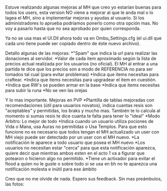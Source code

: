 Estuve realizando algunas mejoras al MH que creo yo estarían buenas para todos los users, esta version NO viene a mejorar al que le anda mal o lo lagea el MH, sino a implementar mejoras y ayudas al usuario. Si los administradores lo aprueba podríamos ponerlo como otra opción mas. No voy a pasarlo hasta que no sea aprobado por quien corresponda.

Ya no se usa mas el UI.Dll ahora todo va en Ombu_Settings.cfg (el ui.dll que cada uno tiene puede ser copiado dentro de éste nuevo archivo).

Detallo algunas de las mejoras:
*"Spam" que indica la url para realizar las donaciones al servidor.
*Valor de cada item aproximado según la lista de precios actual realizada por los usuarios (no oficial). El MH al entrar a una partida te dice que los precios son a modo de REFERENCIA no para ser tomados tal cual (para evitar problemas)
*Indica que items necesitas para craftear.
*Indica que items necesitas para upgradear el item en cuestión.
*Indica que RW's se pueden armar en la base
*Indica que items necesitas para subir la runa
*No se ven las orejas

Y lo mas importante. Mejoras en PVP
*Plantilla de tablas mejoradas con recomendaciones (útil para usuarios novatos), indica cuantas resis son "aceptables" y permitidas, los braks y mucho mas. También te lo calcula al momento si sumas resis te dice cuanta te falta para tener lo "ideal"
*Modo Arbitro: Lo mejor de todo
*Indica cuando un usuario utiliza pociones de Vida o Mana, usa Auras no permitidas o Usa Templos.
Para que esto funcione no es necesario que todos tengan el MH actualizado un user con MH viejo puede ser detectado por un user con el MH nuevo.
*La notificación le aparece a todo usuario que posea el MH nuevo
*Los usuarios no necesitan estar "cerca" para que esta notificación aparezca, quiere decir que mientras ambos esten en el acto 1 va a figurar que potearon o hicieron algo no permitido.
*Tiene un activador para evitar el flood a quien no le guste o sobre todo si se usa en bh no te aparezca una notificación molesta e inútil para ese ámbito

Creo que no me olvide de nada. Espero sus feedback.
Sin mas preámbulos, las fotos: 

